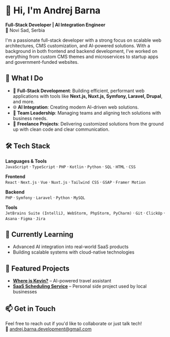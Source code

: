 # 👋 Hi, I'm Andrej Barna

**Full-Stack Developer | AI Integration Engineer**  
📍 Novi Sad, Serbia

I'm a passionate full-stack developer with a strong focus on scalable web architectures, CMS customization, and AI-powered solutions. With a background in both frontend and backend development, I’ve worked on everything from custom CMS themes and microservices to startup apps and government-funded websites.

## 🚀 What I Do

- 🔧 **Full-Stack Development**: Building efficient, performant web applications with tools like **Next.js, Nuxt.js, Symfony, Laravel, Drupal**, and more.
- 🌐 **AI Integration**: Creating modern AI-driven web solutions.
- 🧠 **Team Leadership**: Managing teams and aligning tech solutions with business needs.
- 🧩 **Freelance Projects**: Delivering customized solutions from the ground up with clean code and clear communication.

## 🛠️ Tech Stack

**Languages & Tools**  
`JavaScript` · `TypeScript` · `PHP` · `Kotlin` · `Python` · `SQL` · `HTML` · `CSS`

**Frontend**  
`React` · `Next.js` · `Vue` · `Nuxt.js` · `Tailwind CSS` · `GSAP` · `Framer Motion`

**Backend**  
`PHP` · `Symfony` · `Laravel` · `Python` · `MySQL`

**Tools**  
`JetBrains Suite (IntelliJ, WebStorm, PhpStorm, PyCharm)` · `Git` · `ClickUp` · `Asana` · `Figma` · `Jira`

## 🌱 Currently Learning

- Advanced AI integration into real-world SaaS products
- Building scalable systems with cloud-native technologies

## 🧩 Featured Projects

- [**Where is Kevin?**](#) – AI-powered travel assistant
- [**SaaS Scheduling Service**](https://demo.barber-shop.rs) – Personal side project used by local businesses

## 📫 Get in Touch

Feel free to reach out if you'd like to collaborate or just talk tech!  
📧 andrej.barna.development@gmail.com  
